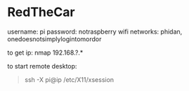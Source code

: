 # RedTheCar

username: pi
password: notraspberry
wifi networks: phidan, onedoesnotsimplylogintomordor

to get ip:
nmap 192.168.?.*

to start remote desktop: 
> ssh -X pi@ip
> /etc/X11/xsession
